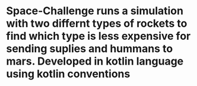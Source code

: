 # Space-Challenge runs a simulation with two differnt types of rockets to find which type is less expensive for sending suplies and hummans to mars. Developed in kotlin language using kotlin conventions
